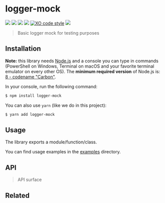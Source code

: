 # logger-mock

![](https://img.shields.io/github/license/niktekusho/logger-mock.svg) [![](https://img.shields.io/npm/v/logger-mock.svg)](https://www.npmjs.com/package/logger-mock) [![](https://github.com/niktekusho/logger-mock/workflows/Build%20Status/badge.svg)](https://github.com/niktekusho/logger-mock/actions) [![](https://img.shields.io/node/v/logger-mock.svg)](https://www.npmjs.com/package/logger-mock) [![XO code style](https://img.shields.io/badge/code_style-XO-5ed9c7.svg)](https://github.com/sindresorhus/xo) [![](https://img.shields.io/bundlephobia/minzip/logger-mock.svg)](https://bundlephobia.com/result?p=logger-mock)

> Basic logger mock for testing purposes

## Installation

**Note:** this library needs [Node.js](https://nodejs.org/) and a console you can type in commands (PowerShell on Windows, Terminal on macOS and your favorite terminal emulator on every other OS). The **minimum required version** of Node.js is: [8 - codename "Carbon"](https://github.com/nodejs/Release#release-schedule).

In your console, run the following command:

```sh
$ npm install logger-mock
```

You can also use `yarn` (like we do in this project):

```sh
$ yarn add logger-mock
```

## Usage

The library exports a module/function/class.

You can find usage examples in the [examples](examples/) directory.

## API

> API surface

## Related

<!-- -   [CLI application](https://github.com/niktekusho/logger-mock-cli). -->
